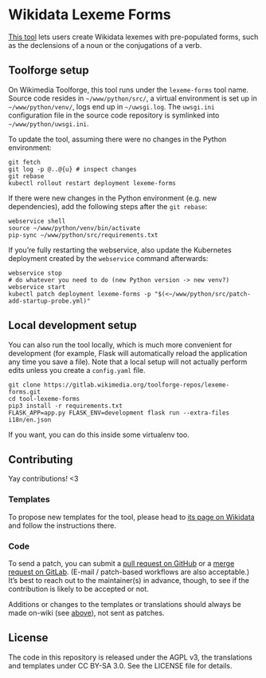 # Wikidata Lexeme Forms

[This tool](https://lexeme-forms.toolforge.org/) lets users create Wikidata lexemes with pre-populated forms,
such as the declensions of a noun or the conjugations of a verb.

## Toolforge setup

On Wikimedia Toolforge, this tool runs under the `lexeme-forms` tool name.
Source code resides in `~/www/python/src/`,
a virtual environment is set up in `~/www/python/venv/`,
logs end up in `~/uwsgi.log`.
The `uwsgi.ini` configuration file in the source code repository
is symlinked into `~/www/python/uwsgi.ini`.

To update the tool, assuming there were no changes in the Python environment:
```
git fetch
git log -p @..@{u} # inspect changes
git rebase
kubectl rollout restart deployment lexeme-forms
```

If there were new changes in the Python environment (e.g. new dependencies),
add the following steps after the `git rebase`:
```
webservice shell
source ~/www/python/venv/bin/activate
pip-sync ~/www/python/src/requirements.txt
```

If you’re fully restarting the webservice,
also update the Kubernetes deployment created by the `webservice` command afterwards:
```
webservice stop
# do whatever you need to do (new Python version -> new venv?)
webservice start
kubectl patch deployment lexeme-forms -p "$(<~/www/python/src/patch-add-startup-probe.yml)"
```

## Local development setup

You can also run the tool locally, which is much more convenient for development
(for example, Flask will automatically reload the application any time you save a file).
Note that a local setup will not actually perform edits unless you create a `config.yaml` file.

```
git clone https://gitlab.wikimedia.org/toolforge-repos/lexeme-forms.git
cd tool-lexeme-forms
pip3 install -r requirements.txt
FLASK_APP=app.py FLASK_ENV=development flask run --extra-files i18n/en.json
```

If you want, you can do this inside some virtualenv too.

## Contributing

Yay contributions! <3

### Templates

To propose new templates for the tool,
please head to [its page on Wikidata](https://www.wikidata.org/wiki/Wikidata:Wikidata_Lexeme_Forms)
and follow the instructions there.

### Code

To send a patch, you can submit a
[pull request on GitHub](https://github.com/lucaswerkmeister/tool-lexeme-forms) or a
[merge request on GitLab](https://gitlab.wikimedia.org/toolforge-repos/lexeme-forms).
(E-mail / patch-based workflows are also acceptable.)
It’s best to reach out to the maintainer(s) in advance, though,
to see if the contribution is likely to be accepted or not.

Additions or changes to the templates or translations
should always be made on-wiki (see [above](#templates)),
not sent as patches.

## License

The code in this repository is released under the AGPL v3,
the translations and templates under CC BY-SA 3.0.
See the LICENSE file for details.
